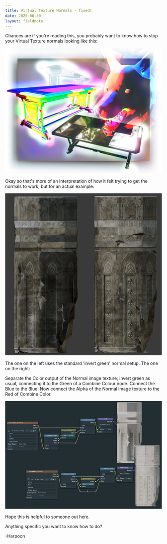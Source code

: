 ```yaml
---
title: Virtual Texture Normals - fixed!
date: 2025-06-30
layout: fieldnote
---
```


Chances are if you're reading this, you probably want to know how to stop your Virtual Texture normals looking like this:

<p align="center">
  <img src="https://github.com/harpoonlobotomy/harpoonlobotomy.github.io/blob/main/assets/images/bad%20normals.jpg" alt="A collage of images of assets with very badly behaved normals." />
</p>

Okay so that's more of an interpretation of how it felt trying to get the normals to work; but for an actual example:

<p align="center">
  <img src="https://github.com/harpoonlobotomy/harpoonlobotomy.github.io/blob/main/assets/images/before_and_after_pillars.webp" alt="Two carved pillars, the one on the left has bad normals, the one on the right looks quite nice." />
</p>

The one on the left uses the standard 'invert green' normal setup. The one on the right: 

Separate the Color output of the Normal image texture; invert green as usual, connecting it to the Green of a Combine Colour node.
Connect the Blue to the Blue.
Now connect the Alpha of the Normal image texture to the Red of Combine Color. 

<p align="center">
  <img src="https://github.com/harpoonlobotomy/harpoonlobotomy.github.io/blob/main/assets/images/uncoloured_pillar_comparison.jpg" alt="Two carved pillars without colour applied, next to their respective Normal node trees. The one on the top/left has bad normals, the one on the bottom/right looks quite nice." />
</p>

Hope this is helpful to someone out here.

Anything specific you want to know how to do?

-Harpoon
